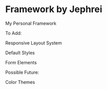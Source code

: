 Framework by Jephrei
====================

My Personal Framework

To Add:

Responsive Layout System

Default Styles

Form Elements


Possible Future:

Color Themes
